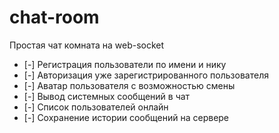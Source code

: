 # chat-room

Простая чат комната на web-socket
- [-] Регистрация пользователи по имени и нику
- [-] Авторизация уже зарегистрированного пользователя
- [-] Аватар пользователя с возможностью смены
- [-] Вывод системных сообщений в чат
- [-] Список пользователей онлайн
- [-] Сохранение истории сообщений на сервере